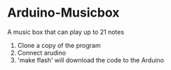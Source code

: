 # Arduino-Musicbox
A music box that can play up to 21 notes

1. Clone a copy of the program
2. Connect arudino
3. 'make flash' will download the code to the Arduino
